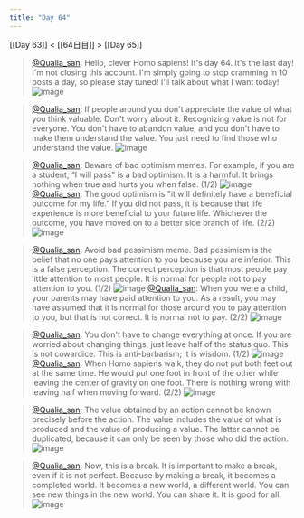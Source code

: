 ```yaml
---
title: "Day 64"
---
```


[[Day 63]] < [[64日目]] > [[Day 65]]
> [@Qualia_san](https://twitter.com/Qualia_san/status/1608479116420055040?s=20&t=OF6GRXBBor7a3xav-d8OTA): Hello, clever Homo sapiens! It's day 64. It's the last day!
> I'm not closing this account. I'm simply going to stop cramming in 10 posts a day, so please stay tuned!
> I'll talk about what I want today!
> ![image](https://pbs.twimg.com/media/FlJ1jdUaAAICmJe.png)

> [@Qualia_san](https://twitter.com/Qualia_san/status/1608479119947489282?s=20&t=OF6GRXBBor7a3xav-d8OTA): If people around you don't appreciate the value of what you think valuable. Don't worry about it. Recognizing value is not for everyone. You don't have to abandon value, and you don't have to make them understand the value. You just need to find those who understand the value.
> ![image](https://pbs.twimg.com/media/FlJ1m_4aAAIEuWp.png)

> [@Qualia_san](https://twitter.com/Qualia_san/status/1608479123957231622?s=20&t=OF6GRXBBor7a3xav-d8OTA): Beware of bad optimism memes. For example, if you are a student, “I will pass" is a bad optimism. It is a harmful. It brings nothing when true and hurts you when false. (1/2)
> ![image](https://pbs.twimg.com/media/FlJ1rA6agAI67HO.png)
> [@Qualia_san](https://twitter.com/Qualia_san/status/1608479127056842753?s=20&t=OF6GRXBBor7a3xav-d8OTA): The good optimism is "it will definitely have a beneficial outcome for my life.”
> If you did not pass, it is because that life experience is more beneficial to your future life. Whichever the outcome, you have moved on to a better side branch of life. (2/2)
> ![image](https://pbs.twimg.com/media/FlJ1u9gaMAEmb0l.png)

> [@Qualia_san](https://twitter.com/Qualia_san/status/1608479130814939136?s=20&t=OF6GRXBBor7a3xav-d8OTA): Avoid bad pessimism meme.
> Bad pessimism is the belief that no one pays attention to you because you are inferior.
> This is a false perception. The correct perception is that most people pay little attention to most people. It is normal for people not to pay attention to you. (1/2)
> ![image](https://pbs.twimg.com/media/FlJ1znAaAAI-BPc.png)
> [@Qualia_san](https://twitter.com/Qualia_san/status/1608479134510100485?s=20&t=OF6GRXBBor7a3xav-d8OTA): When you were a child, your parents may have paid attention to you. As a result, you may have assumed that it is normal for those around you to pay attention to you, but that is not correct. It is normal not to pay. (2/2)
> ![image](https://pbs.twimg.com/media/FlJ136takAI_mqf.png)

> [@Qualia_san](https://twitter.com/Qualia_san/status/1608479139136425985?s=20&t=OF6GRXBBor7a3xav-d8OTA): You don't have to change everything at once.
> If you are worried about changing things, just leave half of the status quo.
> This is not cowardice. This is anti-barbarism; it is wisdom. (1/2)
> ![image](https://pbs.twimg.com/media/FlJ18KuaUAMWgos.png)
> [@Qualia_san](https://twitter.com/Qualia_san/status/1608479143116836866?s=20&t=OF6GRXBBor7a3xav-d8OTA): When Homo sapiens walk, they do not put both feet out at the same time. He would put one foot in front of the other while leaving the center of gravity on one foot. There is nothing wrong with leaving half when moving forward. (2/2)
> ![image](https://pbs.twimg.com/media/FlJ1_xgagAk8m7S.png)

> [@Qualia_san](https://twitter.com/Qualia_san/status/1608479147185295360?s=20&t=OF6GRXBBor7a3xav-d8OTA): The value obtained by an action cannot be known precisely before the action.
> The value includes the value of what is produced and the value of producing a value. The latter cannot be duplicated, because it can only be seen by those who did the action.
> ![image](https://pbs.twimg.com/media/FlJ2DUEaAAAhIem.png)

> [@Qualia_san](https://twitter.com/Qualia_san/status/1608479150809174016?s=20&t=OF6GRXBBor7a3xav-d8OTA): Now, this is a break.
> It is important to make a break, even if it is not perfect. Because by making a break, it becomes a completed world. It becomes a new world, a different world.
> You can see new things in the new world. You can share it. It is good for all.
> ![image](https://pbs.twimg.com/media/FlJ2Hs-aAAA7AgE.png)

